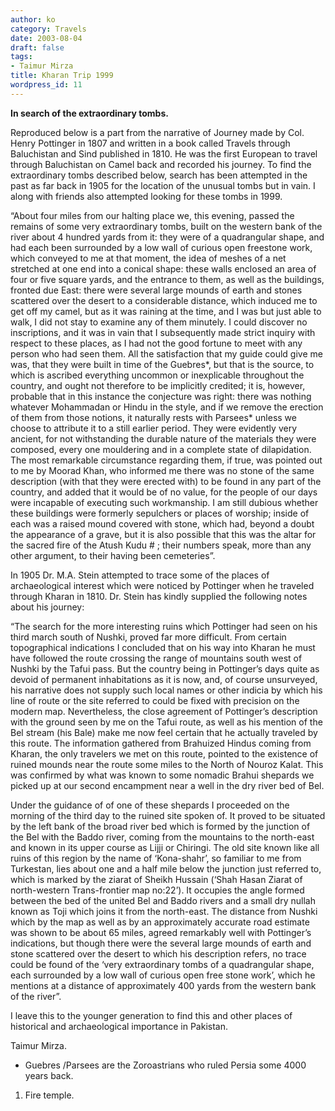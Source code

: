 ```yaml
---
author: ko
category: Travels
date: 2003-08-04
draft: false
tags:
- Taimur Mirza
title: Kharan Trip 1999
wordpress_id: 11
---
```


**In search of the extraordinary tombs.**

Reproduced below is a part from the narrative of Journey made by Col. Henry Pottinger in 1807 and written in a book called Travels through Baluchistan and Sind published in 1810. He was the first European to travel through Baluchistan on Camel back and recorded his journey. To find the extraordinary tombs described below, search has been attempted in the past as far back in 1905 for the location of the unusual tombs but in vain. I along with friends also attempted looking for these tombs in 1999.

“About four miles from our halting place we, this evening, passed the remains of some very extraordinary tombs, built on the western bank of the river about 4 hundred yards from it: they were of a quadrangular shape, and had each been surrounded by a low wall of curious open freestone work, which conveyed to me at that moment, the idea of meshes of a net stretched at one end into a conical shape: these walls enclosed an area of four or five square yards, and the entrance to them, as well as the buildings, fronted due East: there were several large mounds of earth and stones scattered over the desert to a considerable distance, which induced me to get off my camel, but as it was raining at the time, and I was but just able to walk, I did not stay to examine any of them minutely. I could discover no inscriptions, and it was in vain that I subsequently made strict inquiry with respect to these places, as I had not the good fortune to meet with any person who had seen them. All the satisfaction that my guide could give me was, that they were built in time of the Guebres\*, but that is the source, to which is ascribed everything uncommon or inexplicable throughout the country, and ought not therefore to be implicitly credited; it is, however, probable that in this instance the conjecture was right: there was nothing whatever Mohammadan or Hindu in the style, and if we remove the erection of them from those notions, it naturally rests with Parsees\* unless we choose to attribute it to a still earlier period. They were evidently very ancient, for not withstanding the durable nature of the materials they were composed, every one mouldering and in a complete state of dilapidation. The most remarkable circumstance regarding them, if true, was pointed out to me by Moorad Khan, who informed me there was no stone of the same description (with that they were erected with) to be found in any part of the country, and added that it would be of no value, for the people of our days were incapable of executing such workmanship. I am still dubious whether these buildings were formerly sepulchers or places of worship; inside of each was a raised mound covered with stone, which had, beyond a doubt the appearance of a grave, but it is also possible that this was the altar for the sacred fire of the Atush Kudu # ; their numbers speak, more than any other argument, to their having been cemeteries”.

In 1905 Dr. M.A. Stein attempted to trace some of the places of archaeological interest which were noticed by Pottinger when he traveled through Kharan in 1810. Dr. Stein has kindly supplied the following notes about his journey:

“The search for the more interesting ruins which Pottinger had seen on his third march south of Nushki, proved far more difficult. From certain topographical indications I concluded that on his way into Kharan he must have followed the route crossing the range of mountains south west of Nushki by the Tafui pass. But the country being in Pottinger’s days quite as devoid of permanent inhabitations as it is now, and, of course unsurveyed, his narrative does not supply such local names or other indicia by which his line of route or the site referred to could be fixed with precision on the modern map. Nevertheless, the close agreement of Pottinger’s description with the ground seen by me on the Tafui route, as well as his mention of the Bel stream (his Bale) make me now feel certain that he actually traveled by this route. The information gathered from Brahuized Hindus coming from Kharan, the only travelers we met on this route, pointed to the existence of ruined mounds near the route some miles to the North of Nouroz Kalat. This was confirmed by what was known to some nomadic Brahui shepards we picked up at our second encampment near a well in the dry river bed of Bel.

Under the guidance of of one of these shepards I proceeded on the morning of the third day to the ruined site spoken of. It proved to be situated by the left bank of the broad river bed which is formed by the junction of the Bel with the Baddo river, coming from the mountains to the north-east and known in its upper course as Lijji or Chiringi. The old site known like all ruins of this region by the name of ‘Kona-shahr’, so familiar to me from Turkestan, lies about one and a half mile below the junction just referred to, which is marked by the ziarat of Sheikh Hussain (‘Shah Hasan Ziarat of north-western Trans-frontier map no:22’). It occupies the angle formed between the bed of the united Bel and Baddo rivers and a small dry nullah known as Toji which joins it from the north-east. The distance from Nushki which by the map as well as by an approximately accurate road estimate was shown to be about 65 miles, agreed remarkably well with Pottinger’s indications, but though there were the several large mounds of earth and stone scattered over the desert to which his description refers, no trace could be found of the ‘very extraordinary tombs of a quadrangular shape, each surrounded by a low wall of curious open free stone work’, which he mentions at a distance of approximately 400 yards from the western bank of the river”.

I leave this to the younger generation to find this and other places of historical and archaeological importance in Pakistan.

Taimur Mirza.

* Guebres /Parsees are the Zoroastrians who ruled Persia some 4000 years back.

1. Fire temple.